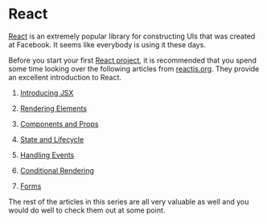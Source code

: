 # React

[React](https://reactjs.org) is an extremely popular library for constructing UIs that was created at Facebook. It seems like everybody is using it these days.

Before you start your first [React project](../social_network1), it is recommended that you spend some time looking over the following articles from [reactjs.org](https://reactjs.org). They provide an excellent introduction to React.

1. [Introducing JSX](https://reactjs.org/docs/introducing-jsx.html)

2. [Rendering Elements](https://reactjs.org/docs/rendering-elements.html)

3. [Components and Props](https://reactjs.org/docs/components-and-props.html)

4. [State and Lifecycle](https://reactjs.org/docs/state-and-lifecycle.html)

5. [Handling Events](https://reactjs.org/docs/handling-events.html)

6. [Conditional Rendering](https://reactjs.org/docs/handling-events.html)

7. [Forms](https://reactjs.org/docs/forms.html)

The rest of the articles in this series are all very valuable as well and you would do well to check them out at some point.
